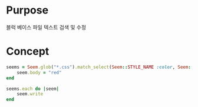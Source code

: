 # Purpose
블럭 베이스 파일 텍스트 검색 및 수정

# Concept
```ruby
seems = Seem.glob("*.css").match_select(Seem::STYLE_NAME :color, Seem::STYLE_BLOCK) do |seem|
    seem.body = "red"
end

seems.each do |seem|
    seem.write
end
```
